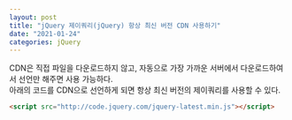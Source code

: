 ```yaml
---
layout: post
title: "jQuery 제이쿼리(jQuery) 항상 최신 버전 CDN 사용하기"
date: "2021-01-24"
categories: jQuery
---
```


CDN은 직접 파일을 다운로드하지 않고, 자동으로 가장 가까운 서버에서 다운로드하여서 선언만 해주면 사용 가능하다.  
아래의 코드를 CDN으로 선언하게 되면 항상 최신 버전의 제이쿼리를 사용할 수 있다.

```html
<script src="http://code.jquery.com/jquery-latest.min.js"></script>
```
